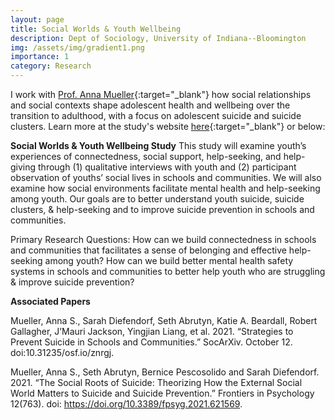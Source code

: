 ```yaml
---
layout: page
title: Social Worlds & Youth Wellbeing
description: Dept of Sociology, University of Indiana--Bloomington
img: /assets/img/gradient1.png
importance: 1
category: Research
---
```


I work with [Prof. Anna Mueller](https://annasmueller.com){:target="\_blank"}  how social relationships and social contexts shape adolescent health and wellbeing over the transition to adulthood, with a focus on adolescent suicide and suicide clusters. Learn more at the study's website [here](https://www.socialworlds.info){:target="\_blank"} or below:

**Social Worlds & Youth Wellbeing Study**
This study will examine youth’s experiences of connectedness, social support, help-seeking, and help-giving through (1) qualitative interviews with youth and (2) participant observation of youths’ social lives in schools and communities. We will also examine how social environments facilitate mental health and help-seeking among youth. Our goals are to better understand youth suicide, suicide clusters, & help-seeking and to improve suicide prevention in schools and communities.

Primary Research Questions: How can we build connectedness in schools and communities that facilitates a sense of belonging and effective help-seeking among youth? How can we build better mental health safety systems in schools and communities to better help youth who are struggling & improve suicide prevention?

**Associated Papers**

Mueller, Anna S., Sarah Diefendorf, Seth Abrutyn, Katie A. Beardall, Robert Gallagher, J’Mauri Jackson, Yingjian Liang, et al. 2021. “Strategies to Prevent Suicide in Schools and Communities.” SocArXiv. October 12. doi:10.31235/osf.io/znrgj.

Mueller, Anna S., Seth Abrutyn, Bernice Pescosolido and Sarah Diefendorf. 2021. “The Social Roots of Suicide: Theorizing How the External Social World Matters to Suicide and Suicide Prevention.” Frontiers in Psychology 12(763). doi: https://doi.org/10.3389/fpsyg.2021.621569.
